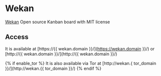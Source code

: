 # Wekan

[Wekan](https://wekan.github.io/) Open source Kanban board with MIT license

## Access

It is available at [https://{{ wekan.domain }}/](https://wekan.domain }}/) or [http://{{ wekan.domain }}/](http://{{ wekan.domain }}/)

{% if enable_tor %}
It is also available via Tor at [http://wekan.{ tor_domain }}/](http://wekan.{{ tor_domain }}/)
{% endif %}
